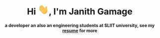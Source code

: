 <div align="center">
<h1 align="center">Hi <img width="35" src="https://github.com/1999AZZAR/1999AZZAR/blob/main/resources/img/waving.gif">, I'm Janith Gamage</h1>
<h4 align="center">a developer an also an engineering students at SLIIT university, see my <a href="/" target="_blank">resume</a> for more</h4>
</div> 
